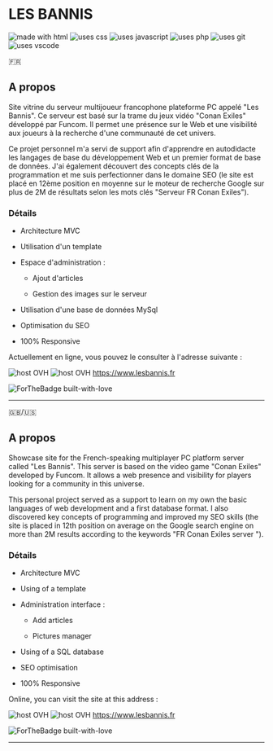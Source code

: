 # LES BANNIS

<img src="https://img.shields.io/badge/Uses-HTML-e44c21" alt="made with html"> <img src="https://img.shields.io/badge/Uses-CSS-274ee4" alt="uses css"> <img src="https://img.shields.io/badge/Uses-JS-efd81e" alt="uses javascript"> <img src="https://img.shields.io/badge/Uses-PHP-7476ad" alt="uses php"> <img src="https://img.shields.io/badge/Uses-Git-red.svg" alt="uses git"> <img src="https://img.shields.io/badge/Uses-VS Code-22a1eb" alt="uses vscode">
 
🇫🇷

## A propos

Site vitrine du serveur multijoueur francophone plateforme PC appelé "Les Bannis". Ce serveur est basé sur la trame du jeux vidéo "Conan Exiles" développé par Funcom. Il permet une présence sur le Web et une visibilité aux joueurs à la recherche d'une communauté de cet univers.

Ce projet personnel m'a servi de support afin d'apprendre en autodidacte les langages de base du développement Web et un premier format de base de données. J'ai également découvert des concepts clés de la programmation et me suis perfectionner dans le domaine SEO (le site est placé en 12ème position en moyenne sur le moteur de recherche Google sur plus de 2M de résultats selon les mots clés "Serveur FR Conan Exiles").

### Détails

- Architecture MVC

- Utilisation d'un template

- Espace d'administration :

  - Ajout d'articles

  - Gestion des images sur le serveur

- Utilisation d'une base de données MySql

- Optimisation du SEO

- 100% Responsive

Actuellement en ligne, vous pouvez le consulter à l'adresse suivante :

<img src="https://img.shields.io/badge/Host-OVH-22a1eb" alt="host OVH"> <img src="https://img.shields.io/badge/Website-up-green.svg" alt="host OVH">
https://www.lesbannis.fr  

![ForTheBadge built-with-love](http://ForTheBadge.com/images/badges/built-with-love.svg)

---

🇬🇧/🇺🇸

## A propos

Showcase site for the French-speaking multiplayer PC platform server called "Les Bannis". This server is based on the video game "Conan Exiles" developed by Funcom. It allows a web presence and visibility for players looking for a community in this universe.


This personal project served as a support to learn on my own the basic languages ​​of web development and a first database format. I also discovered key concepts of programming and improved my SEO skills (the site is placed in 12th position on average on the Google search engine on more than 2M results according to the keywords "FR Conan Exiles server ").

### Détails

- Architecture MVC

- Using of a template

- Administration interface :

  - Add articles

  - Pictures manager

- Using of a SQL database

- SEO optimisation

- 100% Responsive

Online, you can visit the site at this address :

<img src="https://img.shields.io/badge/Host-OVH-22a1eb" alt="host OVH"> <img src="https://img.shields.io/badge/Website-up-green.svg" alt="host OVH">
https://www.lesbannis.fr

![ForTheBadge built-with-love](http://ForTheBadge.com/images/badges/built-with-love.svg)

---